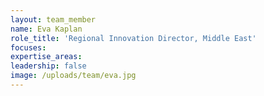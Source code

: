 ```yaml
---
layout: team_member
name: Eva Kaplan
role_title: 'Regional Innovation Director, Middle East'
focuses:
expertise_areas:
leadership: false
image: /uploads/team/eva.jpg
---
```


